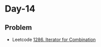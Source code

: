 # Day-14

## Problem
- Leetcode [1286. Iterator for Combination](https://leetcode.com/problems/iterator-for-combination/)


